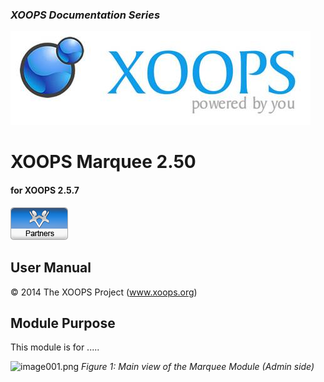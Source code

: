### _XOOPS Documentation Series_
![logoXoops.jpg](assets/logoXoops.jpg)

# XOOPS Marquee 2.50
#### for XOOPS 2.5.7
      
![logoModule.png](assets/logoModule.png)
            
## User Manual

© 2014 The XOOPS Project (www.xoops.org)    

## Module Purpose 

This module is for .....

![image001.png](assets/image001.png)
*Figure 1: Main view of the Marquee Module (Admin side)*